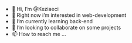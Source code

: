 - 👋 Hi, I’m @Keziaeci
- 👀 Right now i’m interested in web-development
- 🌱 I’m currently learning back-end
- 💞️ I’m looking to collaborate on some projects
- 📫 How to reach me ...

<!---
Keziaeci/Keziaeci is a ✨ special ✨ repository because its `README.md` (this file) appears on your GitHub profile.
You can click the Preview link to take a look at your changes.
--->
